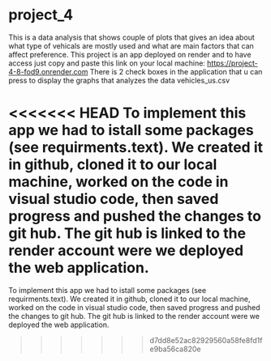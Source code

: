 # project_4
This is a data analysis that shows couple of plots that gives an idea about what type of vehicals are mostly used and what are main factors that can affect preference.
This project is an app deployed on render and to have access just copy and paste this link on your local machine:
https://project-4-8-fod9.onrender.com
There is 2 check boxes in the application that u can press to display the graphs that analyzes the data vehicles_us.csv

<<<<<<< HEAD
To implement this app we had to istall some packages (see requirments.text). We created it in github, cloned it to our local machine, worked on the code in visual studio code, then saved progress and pushed the changes to git hub. The git hub is linked to the render account were we deployed the web application.
=======
To implement this app we had to istall some packages (see requirments.text). We created it in github, cloned it to our local machine, worked on the code in visual studio code, then saved progress and pushed the changes to git hub. The git hub is linked to the render account were we deployed the web application.
>>>>>>> d7dd8e52ac82929560a58fe8fd1fe9ba56ca820e
